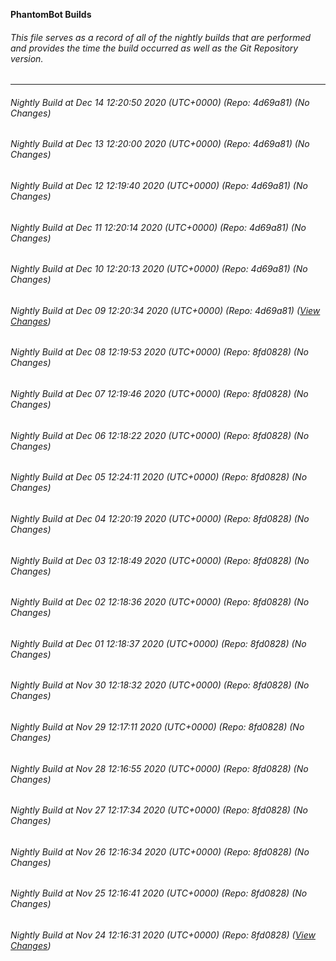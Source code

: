 **PhantomBot Builds**

###### This file serves as a record of all of the nightly builds that are performed and provides the time the build occurred as well as the Git Repository version.
-------------------------------------------------------------------------------------------------------------
###### Nightly Build at Dec 14 12:20:50 2020 (UTC+0000) (Repo: 4d69a81) (No Changes)
###### Nightly Build at Dec 13 12:20:00 2020 (UTC+0000) (Repo: 4d69a81) (No Changes)
###### Nightly Build at Dec 12 12:19:40 2020 (UTC+0000) (Repo: 4d69a81) (No Changes)
###### Nightly Build at Dec 11 12:20:14 2020 (UTC+0000) (Repo: 4d69a81) (No Changes)
###### Nightly Build at Dec 10 12:20:13 2020 (UTC+0000) (Repo: 4d69a81) (No Changes)
###### Nightly Build at Dec 09 12:20:34 2020 (UTC+0000) (Repo: 4d69a81) ([View Changes](https://github.com/PhantomBot/PhantomBot/compare/8fd0828...4d69a81))
###### Nightly Build at Dec 08 12:19:53 2020 (UTC+0000) (Repo: 8fd0828) (No Changes)
###### Nightly Build at Dec 07 12:19:46 2020 (UTC+0000) (Repo: 8fd0828) (No Changes)
###### Nightly Build at Dec 06 12:18:22 2020 (UTC+0000) (Repo: 8fd0828) (No Changes)
###### Nightly Build at Dec 05 12:24:11 2020 (UTC+0000) (Repo: 8fd0828) (No Changes)
###### Nightly Build at Dec 04 12:20:19 2020 (UTC+0000) (Repo: 8fd0828) (No Changes)
###### Nightly Build at Dec 03 12:18:49 2020 (UTC+0000) (Repo: 8fd0828) (No Changes)
###### Nightly Build at Dec 02 12:18:36 2020 (UTC+0000) (Repo: 8fd0828) (No Changes)
###### Nightly Build at Dec 01 12:18:37 2020 (UTC+0000) (Repo: 8fd0828) (No Changes)
###### Nightly Build at Nov 30 12:18:32 2020 (UTC+0000) (Repo: 8fd0828) (No Changes)
###### Nightly Build at Nov 29 12:17:11 2020 (UTC+0000) (Repo: 8fd0828) (No Changes)
###### Nightly Build at Nov 28 12:16:55 2020 (UTC+0000) (Repo: 8fd0828) (No Changes)
###### Nightly Build at Nov 27 12:17:34 2020 (UTC+0000) (Repo: 8fd0828) (No Changes)
###### Nightly Build at Nov 26 12:16:34 2020 (UTC+0000) (Repo: 8fd0828) (No Changes)
###### Nightly Build at Nov 25 12:16:41 2020 (UTC+0000) (Repo: 8fd0828) (No Changes)
###### Nightly Build at Nov 24 12:16:31 2020 (UTC+0000) (Repo: 8fd0828) ([View Changes](https://github.com/PhantomBot/PhantomBot/compare/9e9c54e...8fd0828))
